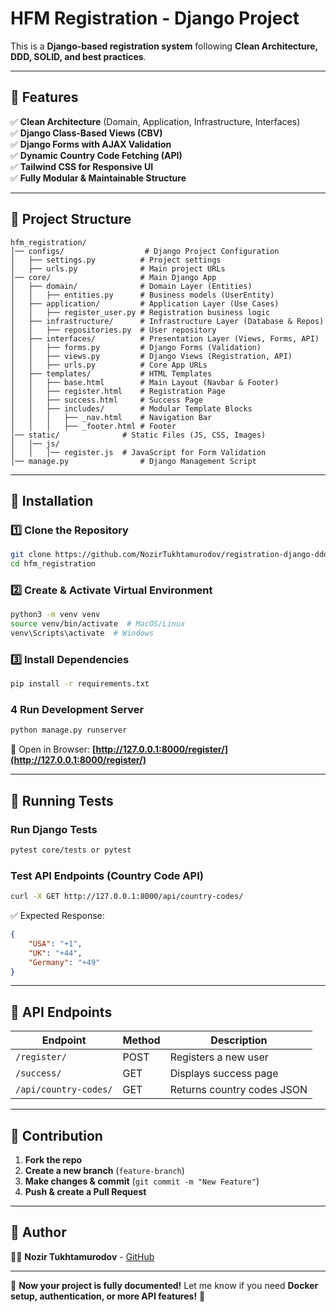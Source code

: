# HFM Registration - Django Project

This is a **Django-based registration system** following **Clean Architecture, DDD, SOLID, and best practices**.

---

## **📌 Features**
✅ **Clean Architecture** (Domain, Application, Infrastructure, Interfaces)  
✅ **Django Class-Based Views (CBV)**  
✅ **Django Forms with AJAX Validation**  
✅ **Dynamic Country Code Fetching (API)**  
✅ **Tailwind CSS for Responsive UI**  
✅ **Fully Modular & Maintainable Structure**  

---

## **📌 Project Structure**
```
hfm_registration/
│── configs/                  # Django Project Configuration
│   ├── settings.py          # Project settings
│   ├── urls.py              # Main project URLs
│── core/                    # Main Django App
│   ├── domain/              # Domain Layer (Entities)
│   │   ├── entities.py      # Business models (UserEntity)
│   ├── application/         # Application Layer (Use Cases)
│   │   ├── register_user.py # Registration business logic
│   ├── infrastructure/      # Infrastructure Layer (Database & Repos)
│   │   ├── repositories.py  # User repository
│   ├── interfaces/          # Presentation Layer (Views, Forms, API)
│   │   ├── forms.py         # Django Forms (Validation)
│   │   ├── views.py         # Django Views (Registration, API)
│   │   ├── urls.py          # Core App URLs
│   ├── templates/           # HTML Templates
│   │   ├── base.html        # Main Layout (Navbar & Footer)
│   │   ├── register.html    # Registration Page
│   │   ├── success.html     # Success Page
│   │   ├── includes/        # Modular Template Blocks
│   │   │   ├── _nav.html    # Navigation Bar
│   │   │   ├── _footer.html # Footer
│── static/              # Static Files (JS, CSS, Images)
│   │── js/
│   │   │── register.js  # JavaScript for Form Validation
│── manage.py                # Django Management Script
```
---

## **📌 Installation**
### **1️⃣ Clone the Repository**
```sh
git clone https://github.com/NozirTukhtamurodov/registration-django-ddd
cd hfm_registration
```

### **2️⃣ Create & Activate Virtual Environment**
```sh
python3 -m venv venv
source venv/bin/activate  # MacOS/Linux
venv\Scripts\activate  # Windows
```

### **3️⃣ Install Dependencies**
```sh
pip install -r requirements.txt
```

### **4 Run Development Server**
```sh
python manage.py runserver
```
🚀 Open in Browser: **[http://127.0.0.1:8000/register/](http://127.0.0.1:8000/register/)**

---

## **📌 Running Tests**
### **Run Django Tests**
```sh
pytest core/tests or pytest
```

### **Test API Endpoints (Country Code API)**
```sh
curl -X GET http://127.0.0.1:8000/api/country-codes/
```
✅ Expected Response:
```json
{
    "USA": "+1",
    "UK": "+44",
    "Germany": "+49"
}
```

---

## **📌 API Endpoints**
| Endpoint                | Method | Description                     |
|-------------------------|--------|---------------------------------|
| `/register/`           | POST   | Registers a new user            |
| `/success/`            | GET    | Displays success page           |
| `/api/country-codes/`  | GET    | Returns country codes JSON      |

---

## **📌 Contribution**
1. **Fork the repo**
2. **Create a new branch** (`feature-branch`)
3. **Make changes & commit** (`git commit -m "New Feature"`)
4. **Push & create a Pull Request**

---

## **📌 Author**
👨‍💻 **Nozir Tukhtamurodov** - [GitHub](https://github.com/NozirTukhtamurodov)

---

🚀 **Now your project is fully documented!** Let me know if you need **Docker setup, authentication, or more API features!** 🚀

